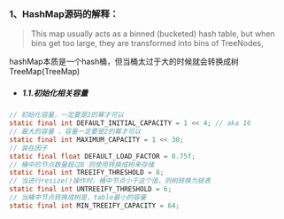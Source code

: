 ### 1、HashMap源码的解释：

> This map usually acts as a binned (bucketed) hash table, but when bins get too large, they are transformed into bins of TreeNodes,

hashMap本质是一个hash桶，但当桶太过于大的时候就会转换成树TreeMap(TreeMap)

- ##### 1.1.初始化相关容量

```java
// 初始化容量，一定要是2的幂才可以
static final int DEFAULT_INITIAL_CAPACITY = 1 << 4; // aka 16
// 最大的容量 ，容量一定要是2的幂才可以
static final int MAXIMUM_CAPACITY = 1 << 30;
// 装在因子
static final float DEFAULT_LOAD_FACTOR = 0.75f;
// 桶中的节点数量超过8 则使用转换成树来存储
static final int TREEIFY_THRESHOLD = 8;
// 当进行resize()操作时，桶中节点小于这个值，则树转换为链表
static final int UNTREEIFY_THRESHOLD = 6;
// 当桶中节点转换成树是，table最小的容量
static final int MIN_TREEIFY_CAPACITY = 64;
```

